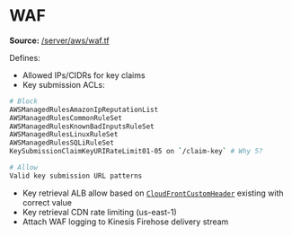 # WAF
**Source:** [/server/aws/waf.tf](https://github.com/cds-snc/covid-alert-server-staging-terraform/blob/master/server/aws/waf.tf)

Defines:
- Allowed IPs/CIDRs for key claims
- Key submission ACLs:
```sh
# Block
AWSManagedRulesAmazonIpReputationList
AWSManagedRulesCommonRuleSet
AWSManagedRulesKnownBadInputsRuleSet
AWSManagedRulesLinuxRuleSet
AWSManagedRulesSQLiRuleSet
KeySubmissionClaimKeyURIRateLimit01-05 on `/claim-key` # Why 5?

# Allow
Valid key submission URL patterns
```
- Key retrieval ALB allow based on [`CloudFrontCustomHeader`](https://aws.amazon.com/blogs/security/how-to-enhance-amazon-cloudfront-origin-security-with-aws-waf-and-aws-secrets-manager/) existing with correct value
- Key retrieval CDN rate limiting (us-east-1)
- Attach WAF logging to Kinesis Firehose delivery stream

